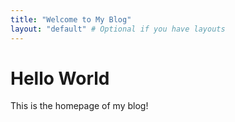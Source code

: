 ```yaml
---
title: "Welcome to My Blog"
layout: "default" # Optional if you have layouts
---
```


# Hello World

This is the homepage of my blog!
